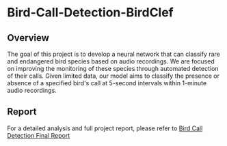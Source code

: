 # Bird-Call-Detection-BirdClef

## Overview

The goal of this project is to develop a neural network that can classify rare and endangered bird species based on audio recordings. We are focused on improving the monitoring of these species through automated detection of their calls. Given limited data, our model aims to classify the presence or absence of a specified bird's call at 5-second intervals within 1-minute audio recordings.

## Report

For a detailed analysis and full project report, please refer to [Bird Call Detection Final Report](Bird_Call_Detection_Final_Report.pdf)
